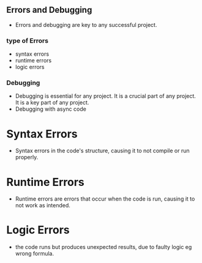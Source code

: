 ## Errors and Debugging

- Errors and debugging are key to any successful project.
### type of Errors
 - syntax errors
 - runtime errors
 - logic errors
### Debugging
- Debugging is essential for any project. It is a crucial part of any project. It is a key part of any project.
- Debugging with async code


# Syntax Errors
 -  Syntax errors in the code's structure, causing it to not compile or run properly.

# Runtime Errors
 - Runtime errors are errors that occur when the code is run, causing it to not work as intended.

# Logic Errors
 - the code runs but produces unexpected results, due to faulty logic eg wrong formula.